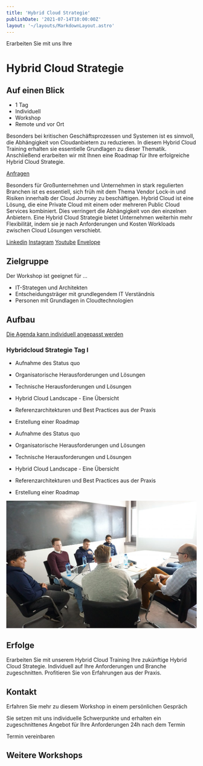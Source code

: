 ```yaml
---
title: 'Hybrid Cloud Strategie'
publishDate: '2021-07-14T10:00:00Z'
layout: '~/layouts/MarkdownLayout.astro'
---
```


Erarbeiten Sie mit uns Ihre

# Hybrid Cloud Strategie

## Auf einen Blick

- 1 Tag
- Individuell
- Workshop
- Remote und vor Ort

Besonders bei kritischen Geschäftsprozessen und Systemen ist es sinnvoll, die Abhängigkeit von Cloudanbietern zu reduzieren. In diesem Hybrid Cloud Training erhalten sie essentielle Grundlagen zu dieser Thematik. Anschließend erarbeiten wir mit Ihnen eine Roadmap für Ihre erfolgreiche Hybrid Cloud Strategie.

[Anfragen](#sec1)

Besonders für Großunternehmen und Unternehmen in stark regulierten Branchen ist es essentiell, sich früh mit dem Thema Vendor Lock-in und Risiken innerhalb der Cloud Journey zu beschäftigen. Hybrid Cloud ist eine Lösung, die eine Private Cloud mit einem oder mehreren Public Cloud Services kombiniert. Dies verringert die Abhängigkeit von den einzelnen Anbietern. Eine Hybrid Cloud Strategie bietet Unternehmen weiterhin mehr Flexibilität, indem sie je nach Anforderungen und Kosten Workloads zwischen Cloud Lösungen verschiebt.

[](#linksection)[Linkedin](https://www.linkedin.com/company/11759873) [Instagram](https://www.instagram.com/thinkport/) [Youtube](https://www.youtube.com/channel/UCnke3WYRT6bxuMK2t4jw2qQ) [Envelope](mailto:tdrechsel@thinkport.digital)

## Zielgruppe

Der Workshop ist geeignet für ...

- IT-Strategen und Architekten
- Entscheidungsträger mit grundlegendem IT Verständnis
- Personen mit Grundlagen in Cloudtechnologien

## Aufbau

[Die Agenda kann individuell angepasst werden](https://www.hashicorp.com/)

### Hybridcloud Strategie Tag I

- Aufnahme des Status quo
- Organisatorische Herausforderungen und Lösungen
- Technische Herausforderungen und Lösungen
- Hybrid Cloud Landscape - Eine Übersicht
- Referenzarchitekturen und Best Practices aus der Praxis
- Erstellung einer Roadmap

- Aufnahme des Status quo
- Organisatorische Herausforderungen und Lösungen
- Technische Herausforderungen und Lösungen
- Hybrid Cloud Landscape - Eine Übersicht
- Referenzarchitekturen und Best Practices aus der Praxis
- Erstellung einer Roadmap

![](images/DSC01530-1024x683.jpg)

## Erfolge

Erarbeiten Sie mit unserem Hybrid Cloud Training Ihre zukünftige Hybrid Cloud Strategie. Individuell auf Ihre Anforderungen und Branche zugeschnitten. Profitieren Sie von Erfahrungen aus der Praxis.

## Kontakt

Erfahren Sie mehr zu diesem Workshop in einem persönlichen Gespräch

Sie setzen mit uns individuelle Schwerpunkte und erhalten ein zugeschnittenes Angebot für Ihre Anforderungen 24h nach dem Termin

Termin vereinbaren

## Weitere Workshops
